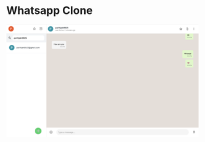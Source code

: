 # Whatsapp Clone
<img src="https://github.com/parthjain99/Whatsapp-clone/blob/486cdf4d41374df0ff1888af4adb993d636116d3/public/Screenshot%202023-06-21%20at%209.36.59%20PM.png">

